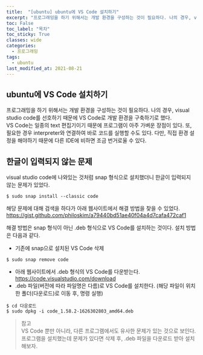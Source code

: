 ```yaml
---
title:  "[ubuntu] ubuntu에 VS Code 설치하기"
excerpt: "프로그래밍을 하기 위해서는 개발 환경을 구성하는 것이 필요하다. 나의 경우, visual studio code를 선호하기 때문에 VS Code로 개발 환경을 구축하기로 했다."
toc: False
toc_label: "목차"
toc_sticky: True
classes: wide
categories:
  - 프로그래밍
tags:
  - ubuntu
last_modified_at: 2021-08-21
---
```


## ubuntu에 VS Code 설치하기
프로그래밍을 하기 위해서는 개발 환경을 구성하는 것이 필요하다. 나의 경우, visual studio code를 선호하기 때문에 VS Code로 개발 환경을 구축하기로 했다.  
VS Code는 일종의 text 편집기이기 때문에 프로그램이 아주 가벼운 장점이 있다. 또, 필요한 경우 interpreter와 연결하여 바로 코드를 실행할 수도 있다. 다만, 직접 환경 설정을 해야하기 때문에 다른 IDE에 비하면 조금 번거로울 수 있다.

## 한글이 입력되지 않는 문제
visual studio code에 나와있는 것처럼 snap 형식으로 설치했더니 한글이 입력되지 않는 문제가 있었다.

```
$ sudo snap install --classic code
```

해당 문제에 대해 검색을 하다가 아래 웹사이트에서 해결 방법을 찾을 수 있었다.
<https://gist.github.com/philoskim/a79440bd51ae40f04a4d7cafa472caf1>

해결 방법은 snap 형식이 아닌 .deb 형식으로 VS Code를 설치하는 것이다. 설치 방법은 다음과 같다.

- 기존에 snap으로 설치된 VS Code 삭제
```
$ sudo snap remove code
```
- 아래 웹사이트에서 .deb 형식의 VS Code를 다운받는다.  
<https://code.visualstudio.com/download>
- .deb 파일(버전에 따라 파일명은 다름)로 VS Code를 설치한다. (해당 파일이 위치한 폴더(다운로드)로 이동 후, 명령 실행)
```
$ cd 다운로드
$ sudo dpkg -i code_1.58.2-1626302803_amd64.deb
```

> 참고  
VS Code 뿐만 아니라, 다른 프로그램에서도 유사한 문제가 있는 것으로 보인다. 프로그램을 설치했는데 문제가 있다면 삭제 후, .deb 파일을 다운로드 받아 설치해보자.